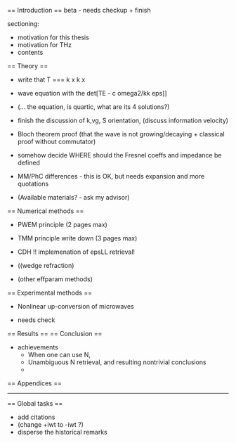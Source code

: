 == Introduction ==
beta - needs checkup + finish

sectioning:
+ motivation for this thesis
+ motivation for THz
+ contents

== Theory ==
+ write that T === k x k x
+ wave equation with the det[TE - c omega2/kk eps]] 
+ (... the equation, is quartic, what are its 4 solutions?)
+ finish the discussion of k,vg, S orientation, (discuss information velocity)

+ Bloch theorem proof (that the wave is not growing/decaying + classical proof without commutator)

- somehow decide WHERE should the Fresnel coeffs and impedance be defined

+ MM/PhC differences - this is OK, but needs expansion and more quotations

+ (Available materials? - ask my advisor)

== Numerical methods ==
+ PWEM principle (2 pages max)
+ TMM principle write down (3 pages max)

+ CDH	!! implemenation of epsLL retrieval!
+ ((wedge refraction)
+ (other effparam methods)

== Experimental methods ==
+ Nonlinear up-conversion of microwaves
* needs check

== Results ==
== Conclusion ==
+ achievements
	+ When one can use N, 
	+ Unambiguous N retrieval, and resulting nontrivial conclusions
	+ 
== Appendices ==

----
== Global tasks ==
* add citations
* (change +iwt to -iwt ?)
* disperse the historical remarks
